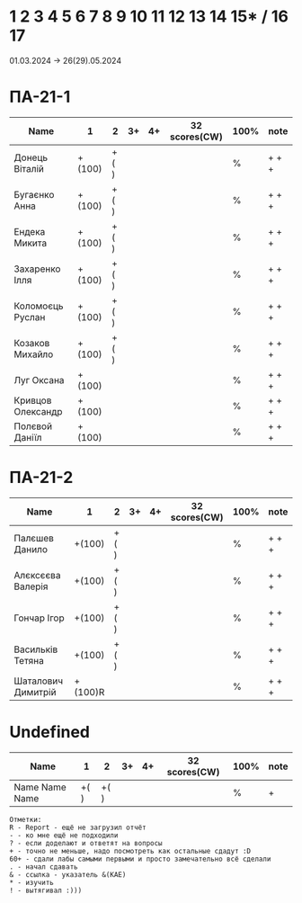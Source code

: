 # 1 2 3 4 5 6 7 8 9 10 11 12 13 14 15* / 16 17

01.03.2024 -> 26(29).05.2024

<!---
	素晴らしい
	
	Great job ^-^
	Good job ^-^
	Well done!
	Excellent!
	Impressive *-*
	Magnificent!
	Great !!!
	Marvelous!!!
	Fantastic!!!
	Wonderful!!!
	Wondrous!!!
	AWESOME!!!
	Unbelievable!!!
	Craftable Minecraftable
	Brilliant!!!
	Breathtaking!!!
	Terrific !!!
	Miraculous !!!
	
	
	Thanks for your persistence and curiosity (=
	
	
	
	90 A
	82 B
	75 C
	64 D
	60 E
	
-->

# ПА-21-1
| Name                  |	1		|	2		|	3+		|	4+		| 32 scores(CW)	| __100%__	| note      |
| --------------------- | --------- | ---------	| --------- | --------- | -------------	| ---------	| --------- |
| Донець Віталій		|	+(100)	|	+(	)	|			|			|				|		%	| + + +     | EnigmaMaster+++
| Бугаєнко Анна			| 	+(100)	|	+(	)	|			|			|				|		%	| + + +     | 3Wizards EnigmaMaster+ https://github.com/Anna9067/Labs_for_OpenGL                                                                                     
| Ендека Микита			| 	+(100)	|	+(	)	|			|			|				|		%	| + + +     | ThreeJS JS+++
| Захаренко Ілля		| 	+(100)	|	+(	)	|			|			|				|		%	| + + +     |
| Коломоєць Руслан		| 	+(100)	|	+(	)	|			|			|				|		%	| + + +     |
| Козаков Михайло		| 	+(100)	|	+(	)	|			|			|				|		%	| + + +     |
| Луг Оксана 	 		| 	+(100)	|			|			|			|				|		%	| + + +     | C++ JS
| Кривцов Олександр		| 	+(100)	|			|			|			|				|		%	| + + +     | JS Python
| Полєвой Даніїл		| 	+(100)	|			|			|			|				|		%	| + + +     | 


# ПА-21-2                                                                              
| Name                  |	1		|	2		|	3+		|	4+		| 32 scores(CW)	| __100%__	| note      |
| --------------------- | --------- | ---------	| --------- | --------- | -------------	| --------- | --------- |
| Палєшев Данило		|	+(100)	|	+(	)	|			|			|				|		%	| + + +     | EnigmaMaster+ C++ jun
| Алєксєєва Валерія	 	|	+(100)	|	+(	)	|			|			|				|		%	| + + +     | EnigmaMaster+++ 4 EnglEra
| Гончар Ігор			| 	+(100)	|	+(	)	|			|			|				|		%	| + + +     | Enigma+ 4 Triag Mirror
| Васильків Тетяна		|  	+(100)	|	+(	)	|			|			|				|		%	| + + +     | Unreal
| Шаталович Димитрій 	| 	+(100)R	|			|			|			|				|		%	| + + +     | C++ JS

# Undefined

| Name                  |	1		|	2		|	3+		|	4+		| 32 scores(CW)	| __100%__  | note      |
| --------------------- | --------- | --------- | --------- | --------- | ------------- | --------- | --------- |
| Name Name Name		|	+(	)	|	+(	)	|			|			|				|		%	| +         | 

```
Отметки:
R - Report - ещё не загрузил отчёт
- - ко мне ещё не подходили
? - если доделают и ответят на вопросы 
+ - точно не меньше, надо посмотреть как остальные сдадут :D  
60+ - сдали лабы самыми первыми и просто замечательно всё сделали
. - начал сдавать
& - ссылка - указатель &(KAE)
* - изучить
! - вытягивал :)))
```

	






